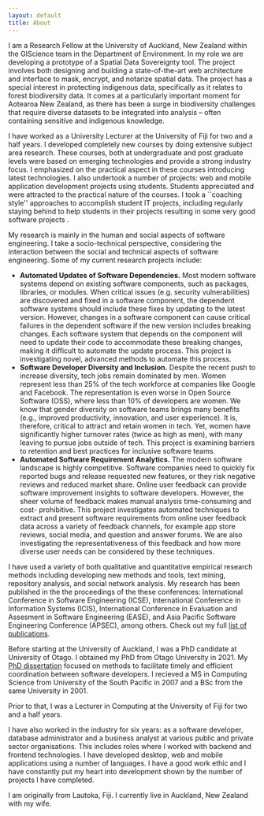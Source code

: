 ```yaml
---
layout: default
title: About
---
```


I am a Research Fellow at the University of Auckland, New Zealand  within the GIScience team in the Department of Environment. In my role we are developing a prototype of a Spatial Data Sovereignty tool. The project involves both designing and building a state-of-the-art web architecture and interface to mask, encrypt, and notarize spatial data. The project has a special interest in protecting indigenous data, specifically as it relates to forest biodiversity data. It comes at a particularly important moment for Aotearoa New Zealand, as there has been a surge in biodiversity challenges that require diverse datasets to be integrated into analysis – often containing sensitive and indigenous knowledge.

I have worked as a University Lecturer at the University of Fiji for two and a half years. I developed completely new courses by doing extensive subject area research. These courses, both at undergraduate and post graduate levels were based on emerging technologies and provide a strong industry focus. I emphasized on the practical aspect in these courses introducing latest technologies. I also undertook a number of projects: web and mobile application development projects using students. Students appreciated and were attracted to the practical nature of the courses. I took a ``coaching style'' approaches to accomplish student IT projects, including regularly staying behind to help students in their projects resulting in some very good software projects .

My research is mainly in the human and social aspects of software engineering. I take a socio-technical perspective, considering the interaction between the social and technical aspects of software engineering. Some of my current research projects include:
<ul>
<li><b>Automated Updates of Software Dependencies.</b> Most modern software systems depend on existing software components, such as packages, libraries, or modules. When critical issues (e.g. security vulnerabilities) are discovered and fixed in a software component, the dependent software systems should include these fixes by updating to the latest version. However, changes in a software component can cause critical failures in the dependent software if the new version includes breaking changes. Each software system that depends on the component will need to update their code to accommodate these breaking changes, making it difficult to automate the update process. This project is investigating novel, advanced methods to automate this process.</li>
<li><b>Software Developer Diversity and Inclusion.</b> Despite the recent push to increase diversity, tech jobs remain dominated by men. Women represent less than 25% of the tech workforce at companies like Google and Facebook. The representation is even worse in Open Source Software (OSS), where less than 10% of developers are women. We know that gender diversity on software teams brings many benefits (e.g., improved productivity, innovation, and user experience). It is, therefore, critical to attract and retain women in tech. Yet, women have significantly higher turnover rates (twice as high as men), with many leaving to pursue jobs outside of tech. This project is examining barriers to retention and best practices for inclusive software teams.</li>
<li><b>Automated Software Requirement Analytics.</b> The modern software landscape is highly competitive. Software companies need to quickly fix reported bugs and release requested new features, or they risk negative reviews and reduced market share. Online user feedback can provide software improvement insights to software developers. However, the sheer volume of feedback makes manual analysis time-consuming and cost- prohibitive. This project investigates automated techniques to extract and present software requirements from online user feedback data across a variety of feedback channels, for example app store reviews, social media, and question and answer forums. We are also investigating the representativeness of this feedback and how more diverse user needs can be considered by these techniques.</li>
</ul>

I have used a variety of both qualitative and quantitative empirical research methods including developing new methods and tools, text mining,
repository analysis, and social network analysis. My research has been published in the the proceedings of the these conferences: International Conference in Software Engineering (ICSE), International Conference in Information Systems (ICIS), International Conference in Evaluation and Assesment in Software Engineering (EASE), and Asia Pacific Software Engineering Conference (APSEC), among others. Check out my full <a href="/publications.html">list of publications</a>.<br>

Before starting at the University of Auckland, I was a PhD candidate at University of Otago. I obtained my PhD from Otago University in 2021.
My <a href="./publications/blincoe_thesis.pdf" target="_blank">PhD dissertation</a> focused on methods to facilitate timely and efficient coordination between software developers. I recieved a MS in Computing Science from University of the South Pacific in 2007 and a BSc from the same University in 2001.<br>

Prior to that, I was a Lecturer in Computing at the University of Fiji for two and a half years. 

I have also worked in the industry for six years: as a software developer, database administrator and a business analyst at various public and private sector organisations. This includes roles where I worked with backend and frontend technologies. I have developed desktop, web and mobile applications using a number of languages. I have a good work ethic and I have constantly put my heart into development shown by the number of projects I have completed. 



I am  originally from Lautoka, Fiji. I currently live in Auckland, New Zealand with my wife.<br>
